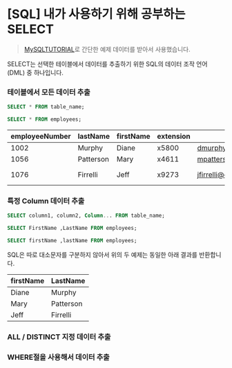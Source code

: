# [SQL] 내가 사용하기 위해 공부하는 SELECT

> [MySQLTUTORIAL](https://www.mysqltutorial.org/mysql-sample-database.aspx)로 간단한 예제 데이터를 받아서 사용했습니다.

SELECT는 선택한 테이블에서 데이터를 추출하기 위한 SQL의 데이터 조작 언어(DML) 중 하나입니다.

### 테이블에서 모든 데이터 추출

```sql
SELECT * FROM table_name;
```

```sql
SELECT * FROM employees;
```

| employeeNumber | lastName  | firstName | extension | email                          | officeCode | reportsTo | jobTitle     |
| -------------- | --------- | --------- | --------- | ------------------------------ | ---------- | --------- | ------------ |
| 1002           | Murphy    | Diane     | x5800     | dmurphy@classicmodelcars.com   | 1          | NULL      | President    |
| 1056           | Patterson | Mary      | x4611     | mpatterso@classicmodelcars.com | 1          | 1002      | VP Sales     |
| 1076           | Firrelli  | Jeff      | x9273     | jfirrelli@classicmodelcars.com | 1          | 1002      | VP Marketing |

### 특정 Column 데이터 추출

```sql
SELECT column1, column2, Column... FROM table_name;
```

```sql
SELECT FirstName ,LastName FROM employees;
```

```sql
SELECT firstName ,lastName FROM employees;
```

SQL은 따로 대소문자를 구분하지 않아서 위의 두 예제는 동일한 아래 결과를 반환합니다.

| firstName | LastName  |
| --------- | --------- |
| Diane     | Murphy    |
| Mary      | Patterson |
| Jeff      | Firrelli  |

### ALL / DISTINCT 지정 데이터 추출

### WHERE절을 사용해서 데이터 추출
